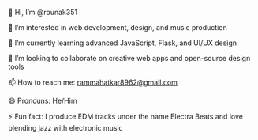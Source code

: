 👋 Hi, I’m @rounak351

👀 I’m interested in web development, design, and music production

🌱 I’m currently learning advanced JavaScript, Flask, and UI/UX design

💞️ I’m looking to collaborate on creative web apps and open-source design tools

📫 How to reach me: rammahatkar8962@gmail.com

😄 Pronouns: He/Him

⚡ Fun fact: I produce EDM tracks under the name Electra Beats and love blending jazz with electronic music
<!---
rounak351/rounak351 is a ✨ special ✨ repository because its `README.md` (this file) appears on your GitHub profile.
You can click the Preview link to take a look at your changes.
--->
